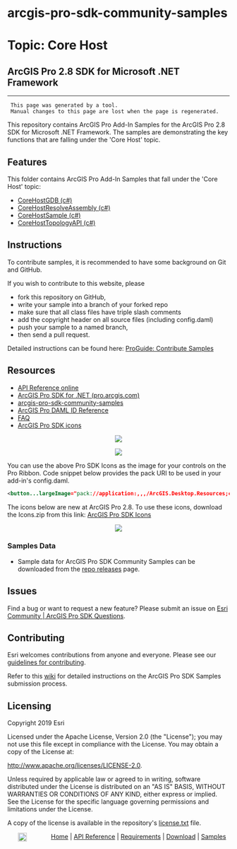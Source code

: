 # arcgis-pro-sdk-community-samples
# Topic: Core Host
## ArcGIS Pro 2.8 SDK for Microsoft .NET Framework 

----------
     This page was generated by a tool.
     Manual changes to this page are lost when the page is regenerated.

This repository contains ArcGIS Pro Add-In Samples for the ArcGIS Pro 2.8 SDK for Microsoft .NET Framework.  The samples are demonstrating the key functions that are falling under the 'Core Host' topic.  


## Features

This folder contains ArcGIS Pro Add-In Samples that fall under the 'Core Host' topic:

* [CoreHostGDB (c#)](../../../tree/master/CoreHost/CoreHostGDB)  
* [CoreHostResolveAssembly (c#)](../../../tree/master/CoreHost/CoreHostResolveAssembly)  
* [CoreHostSample (c#)](../../../tree/master/CoreHost/CoreHostSample)  
* [CoreHostTopologyAPI (c#)](../../../tree/master/CoreHost/CoreHostTopologyAPI)  


## Instructions

To contribute samples, it is recommended to have some background on Git and GitHub. 

If you wish to contribute to this website, please  
* fork this repository on GitHub,  
* write your sample into a branch of your forked repo  
 * make sure that all class files have triple slash comments  
 * add the copyright header on all source files (including config.daml)  
* push your sample to a named branch, 
* then send a pull request.

Detailed instructions can be found here: [ProGuide: Contribute Samples](https://github.com/Esri/arcgis-pro-sdk-community-samples/wiki/ProGuide-Contribute-Samples)

## Resources

* [API Reference online](https://pro.arcgis.com/en/pro-app/latest/sdk/api-reference)
* <a href="http://pro.arcgis.com/en/pro-app/sdk/" target="_blank">ArcGIS Pro SDK for .NET (pro.arcgis.com)</a>
* [arcgis-pro-sdk-community-samples](http://github.com/Esri/arcgis-pro-sdk-community-samples)
* [ArcGIS Pro DAML ID Reference](http://github.com/Esri/arcgis-pro-sdk/wiki/ArcGIS-Pro-DAML-ID-Reference)
* [FAQ](http://github.com/Esri/arcgis-pro-sdk/wiki/FAQ)
* [ArcGIS Pro SDK icons](https://github.com/Esri/arcgis-pro-sdk/releases/tag/2.8.0.29751)

<p align = center><a href="https://Esri.github.io/arcgis-pro-sdk/images/Home/Image-of-icons-first.png" target="_blank">
  <img align="center" src="https://Esri.github.io/arcgis-pro-sdk/images/Home/Image-of-icons-first.png"/>
</a></p>
<p align = center><a href="https://Esri.github.io/arcgis-pro-sdk/images/Home/Image-of-icons-second.png" target="_blank">
  <img align="center" src="https://Esri.github.io/arcgis-pro-sdk/images/Home/Image-of-icons-second.png"/>
</a></p>
You can use the above Pro SDK Icons as the image for your controls on the Pro Ribbon. Code snippet below provides the pack URI to be used in your add-in's config.daml.

```xml
<button...largeImage="pack://application:,,,/ArcGIS.Desktop.Resources;component/Images/<ImageNameHere>"/>
```
The icons below are new at ArcGIS Pro 2.8. To use these icons, download the Icons.zip from this link: [ArcGIS Pro SDK Icons](https://github.com/Esri/arcgis-pro-sdk/releases/tag/2.8.0.29751)    
<p align = center><a href="https://Esri.github.io/arcgis-pro-sdk/images/Home/Image-of-icons-third.png" target="_blank">
  <img align="center" src="https://Esri.github.io/arcgis-pro-sdk/images/Home/Image-of-icons-third.png"/>
</a></p>

### Samples Data

* Sample data for ArcGIS Pro SDK Community Samples can be downloaded from the [repo releases](https://github.com/Esri/arcgis-pro-sdk-community-samples/releases) page. 

## Issues

Find a bug or want to request a new feature?  Please submit an issue on [Esri Community | ArcGIS Pro SDK Questions](https://community.esri.com/t5/arcgis-pro-sdk-questions/bd-p/arcgis-pro-sdk-questions).

## Contributing

Esri welcomes contributions from anyone and everyone. Please see our [guidelines for contributing](https://github.com/esri/contributing).

Refer to this [wiki](https://github.com/Esri/arcgis-pro-sdk-community-samples/wiki/ProGuide-Contribute-Samples) for detailed instructions on the ArcGIS Pro SDK Samples submission process.

## Licensing
Copyright 2019 Esri

Licensed under the Apache License, Version 2.0 (the "License");
you may not use this file except in compliance with the License.
You may obtain a copy of the License at:

   http://www.apache.org/licenses/LICENSE-2.0.

Unless required by applicable law or agreed to in writing, software
distributed under the License is distributed on an "AS IS" BASIS,
WITHOUT WARRANTIES OR CONDITIONS OF ANY KIND, either express or implied.
See the License for the specific language governing permissions and
limitations under the License.

A copy of the license is available in the repository's [license.txt](./License.txt) file.

&nbsp;&nbsp;&nbsp;&nbsp;&nbsp;&nbsp;<img src="http://esri.github.io/arcgis-pro-sdk/images/ArcGISPro.png"  alt="ArcGIS Pro SDK for Microsoft .NET Framework" height = "20" width = "20" align="top"  >
&nbsp;&nbsp;&nbsp;&nbsp;&nbsp;&nbsp;&nbsp;&nbsp;&nbsp;&nbsp;&nbsp;&nbsp;
[Home](https://github.com/Esri/arcgis-pro-sdk/wiki) | <a href="http://pro.arcgis.com/en/pro-app/sdk/api-reference" target="_blank">API Reference</a> | [Requirements](https://github.com/Esri/arcgis-pro-sdk/wiki#requirements) | [Download](https://github.com/Esri/arcgis-pro-sdk/wiki#installing-arcgis-pro-sdk-for-net) | <a href="http://github.com/esri/arcgis-pro-sdk-community-samples" target="_blank">Samples</a>


